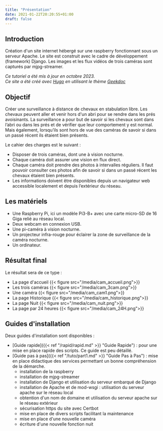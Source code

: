 ```yaml
---
title: "Présentation"
date: 2021-01-22T20:20:55+01:00
draft: false
---
```


## Introduction
Création d'un site internet hébergé sur une raspberry fonctionnant sous un serveur Apache. Le site est construit avec le cadre de développement (framework) Django. Les images et les flux vidéos de trois caméras sont capturés par mjpg-streamer.

*Ce tutoriel a été mis à jour en octobre 2023.*  
*Ce site a été créé avec [Hugo](https://gohugo.io/) en utilisant le thème [Geekdoc](https://themes.gohugo.io/themes/hugo-geekdoc/)*
## Objectif
Créer une surveillance à distance de chevaux en stabulation libre.
Les chevaux peuvent aller et venir hors d'un abri pour se rendre dans les prés avoisinants. La surveillance a pour but de savoir si les chevaux sont dans l’abri ou dans les prés et de vérifier que leur comportement y est normal. Mais également, lorsqu’ils sont hors de vue des caméras de savoir si dans un passé récent ils étaient bien présents.  
  
Le cahier des charges est le suivant :
- Disposer de trois caméras, dont une à vision nocturne.
- Chaque caméra doit assurer une vision en flux direct.
- Chaque caméra doit prendre des photos à intervalles réguliers. Il faut pouvoir consulter ces photos afin de savoir si dans un passé récent les chevaux étaient bien présents.
- Les informations doivent être disponibles depuis un navigateur web accessible localement et depuis l’extérieur du réseau.
## Les matériels
- Une Raspberry Pi, ici un modèle Pi3-B+ avec une carte micro-SD de 16 Giga relié au réseau local.
- Deux webcam en connexion USB.
- Une pi-caméra à vision nocturne.
- Un projecteur infra-rouge pour éclairer la zone de surveillance de la caméra nocturne.
- Un ordinateur.
## Résultat final
Le résultat sera de ce type :
- La page d'accueil
{{< figure src="/media/cam_accueil.png">}}
- Les trois caméras
{{< figure src="/media/cam_3cam.png">}}
- Une caméra
{{< figure src="/media/cam_cam1.png">}}
- La page Historique
{{< figure src="/media/cam_historique.png">}}
- La page Nuit
{{< figure src="/media/cam_nuit.png">}}
- La page par 24 heures
{{< figure src="/media/cam_24H.png">}}
## Guides d'installation
Deux guides d'installation sont disponibles :
- [Guide rapide]({{< ref "/rapid/rapid.md" >}} "Guide Rapide") : pour une mise en place rapide des scripts. Ce guide est peu détaillé.
- [Guide pas à pas]({{< ref "/tuto/part1.md" >}} "Guide Pas à Pas") : mise en place didactique des services permettant un bonne compréhension de la démarche.
  - installation de la raspberry
  - installation de mjpg-streamer
  - installation de Django et utilisation du serveur embarqué de Django
  - installation de Apache et de mod-wsgi : utilisation du serveur apache sur le réseau local
  - obtention d'un nom de domaine et utilisation du serveur apache sur le réseau extérieur
  - sécurisation https du site avec Certbot
  - mise en place de divers scripts facilitant la maintenance
  - mise en place d'une nouvelle caméra
  - écriture d'une nouvelle fonction nuit

